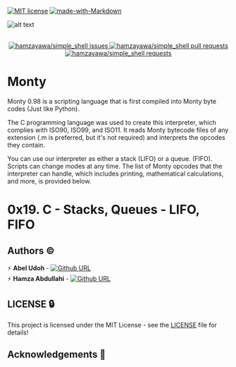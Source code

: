 [![MIT license](https://img.shields.io/github/license/bhalut/Tropical-Puzzle.svg)](https://github.com/hamzayawa/simple_shell/blob/master/LICENSE)
[![made-with-Markdown](https://img.shields.io/badge/Made%20with-Markdown-1f425f.svg)](http://commonmark.org)

![alt text](https://pbs.twimg.com/media/CFYYWy6UEAE9Ow-.png)

 <p align="center">
  <br>
  <a href="https://github.com/hamzayawa/simple_shell/issues">
    <img src="https://img.shields.io/github/stars/hamzayawa/simple_shell?color=333&style=for-the-badge&logo=github" alt="hamzayawa/simple_shell issues"/>
  </a>
    <a href="https://github.com/hamzayawa/simple_shell/pulls">
    <img src="https://img.shields.io/github/commit-activity/m/hamzayawa/simple_shell?color=blue&style=for-the-badge&logo=github" alt="hamzayawa/simple_shell pull requests"/>
  </a>
  <a href="https://github.com/hamzayawa/simple_shell/pulls">
    <img src="https://img.shields.io/github/last-commit/hamzayawa/simple_shell?color=blue&style=for-the-badge&logo=github" alt="hamzayawa/simple_shell requests"/>
  </a>

</p>

# Monty
Monty 0.98 is a scripting language that is first compiled into Monty byte codes (Just like Python).

The C programming language was used to create this interpreter, which complies with ISO90, ISO99, and ISO11. It reads Monty bytecode files of any extension (.m is preferred, but it's not required) and interprets the opcodes they contain.

You can use our interpreter as either a stack (LIFO) or a queue. (FIFO). Scripts can change modes at any time. The list of Monty opcodes that the interpreter can handle, which includes printing, mathematical calculations, and more, is provided below.



# 0x19. C - Stacks, Queues - LIFO, FIFO


## Authors :copyright:

:zap: **Abel Udoh** - [![Github URL](https://img.shields.io/badge/GitHub-100000?style=for-the-badge&logo=github&logoColor=white)](https://github.com/abel-udoh)</br>
:zap: **Hamza Abdullahi** - [![Github URL](https://img.shields.io/badge/GitHub-100000?style=for-the-badge&logo=github&logoColor=white)](https://github.com/hamzayawa)

LICENSE :lock:
-------
This project is licensed under the MIT License - see the [LICENSE](LICENSE) file for details!

## Acknowledgements :pray:
